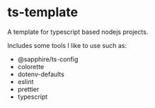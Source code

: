 # ts-template

A template for typescript based nodejs projects.

Includes some tools I like to use such as:
- @sapphire/ts-config
- colorette
- dotenv-defaults
- eslint
- prettier
- typescript
